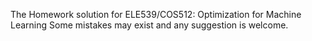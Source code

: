 The Homework solution for ELE539/COS512: Optimization for Machine Learning
Some mistakes may exist and any suggestion is welcome.
